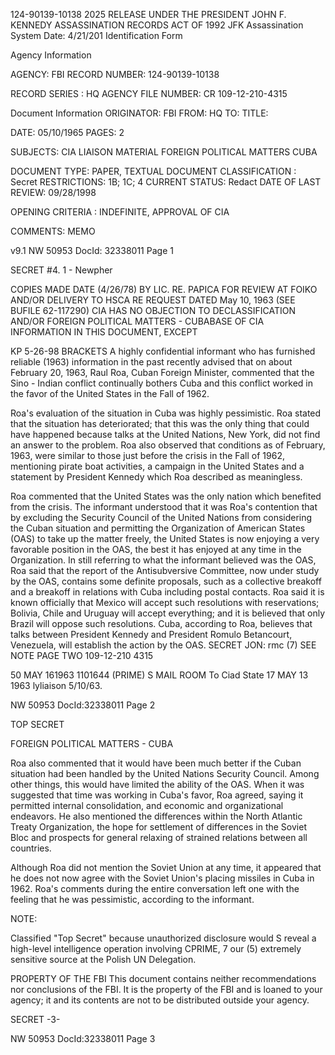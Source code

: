 124-90139-10138 2025 RELEASE UNDER THE PRESIDENT JOHN F. KENNEDY ASSASSINATION RECORDS ACT OF 1992
JFK Assassination System Date: 4/21/201
Identification Form

Agency Information

AGENCY: FBI
RECORD NUMBER: 124-90139-10138

RECORD SERIES : HQ
AGENCY FILE NUMBER: CR 109-12-210-4315

Document Information
ORIGINATOR: FBI
FROM: HQ
TO:
TITLE:

DATE: 05/10/1965
PAGES: 2

SUBJECTS: CIA LIAISON MATERIAL
FOREIGN POLITICAL MATTERS CUBA

DOCUMENT TYPE: PAPER, TEXTUAL DOCUMENT
CLASSIFICATION : Secret
RESTRICTIONS: 1B; 1C; 4
CURRENT STATUS: Redact
DATE OF LAST REVIEW: 09/28/1998

OPENING CRITERIA : INDEFINITE, APPROVAL OF CIA

COMMENTS: MEMO

v9.1
NW 50953 DocId: 32338011 Page 1

SECRET #4.
1 - Newpher

COPIES MADE DATE (4/26/78) BY
LIC. RE. PAPICA
FOR REVIEW AT FOIKO AND/OR DELIVERY
TO HSCA RE REQUEST DATED May 10, 1963
(SEE BUFILE 62-117290) CIA HAS NO OBJECTION TO
DECLASSIFICATION AND/OR
FOREIGN POLITICAL MATTERS - CUBABASE OF CIA INFORMATION
IN THIS DOCUMENT, EXCEPT

KP 5-26-98 BRACKETS
A highly confidential informant who has furnished reliable (1963)
information in the past recently advised that on about February 20, 1963,
Raul Roa, Cuban Foreign Minister, commented that the Sino - Indian
conflict continually bothers Cuba and this conflict worked in the favor
of the United States in the Fall of 1962.

Roa's evaluation of the situation in Cuba was highly pessimistic.
Roa stated that the situation has deteriorated; that this was the only thing
that could have happened because talks at the United Nations, New York,
did not find an answer to the problem. Roa also observed that conditions
as of February, 1963, were similar to those just before the crisis in the
Fall of 1962, mentioning pirate boat activities, a campaign in the United
States and a statement by President Kennedy which Roa described as
meaningless.

Roa commented that the United States was the only nation which
benefited from the crisis. The informant understood that it was Roa's
contention that by excluding the Security Council of the United Nations
from considering the Cuban situation and permitting the Organization of
American States (OAS) to take up the matter freely, the United States
is now enjoying a very favorable position in the OAS, the best it has enjoyed
at any time in the Organization. In still referring to what the informant
believed was the OAS, Roa said that the report of the Antisubversive
Committee, now under study by the OAS, contains some definite proposals,
such as a collective breakoff and a breakoff in relations with Cuba including
postal contacts. Roa said it is known officially that Mexico will accept
such resolutions with reservations; Bolivia, Chile and Uruguay will accept
everything; and it is believed that only Brazil will oppose such resolutions.
Cuba, according to Roa, believes that talks between President Kennedy and
President Romulo Betancourt, Venezuela, will establish the action by the
OAS.
SECRET
JON: rmc
(7) SEE NOTE PAGE TWO
109-12-210 4315

50 MAY 161963
1101644 (PRIME)
S
MAIL ROOM To Ciad State 17 MAY 13 1963
lyliaison 5/10/63.

NW 50953 DocId:32338011 Page 2

TOP
SECRET

FOREIGN POLITICAL MATTERS - CUBA

Roa also commented that it would have been much better if the
Cuban situation had been handled by the United Nations Security Council.
Among other things, this would have limited the ability of the OAS.
When it was suggested that time was working in Cuba's favor, Roa
agreed, saying it permitted internal consolidation, and economic and
organizational endeavors. He also mentioned the differences within
the North Atlantic Treaty Organization, the hope for settlement of
differences in the Soviet Bloc and prospects for general relaxing of
strained relations between all countries.

Although Roa did not mention the Soviet Union at any time, it
appeared that he does not now agree with the Soviet Union's placing
missiles in Cuba in 1962. Roa's comments during the entire conversation
left one with the feeling that he was pessimistic, according to the informant.

NOTE:

Classified "Top Secret" because unauthorized disclosure would
S
reveal a high-level intelligence operation involving CPRIME, 7 our (5)
extremely sensitive source at the Polish UN Delegation.

PROPERTY OF THE FBI
This document contains neither
recommendations nor conclusions of
the FBI. It is the property of the
FBI and is loaned to your agency; it
and its contents are not to be
distributed outside your agency.

SECRET
-3-

NW 50953 DocId:32338011 Page 3
